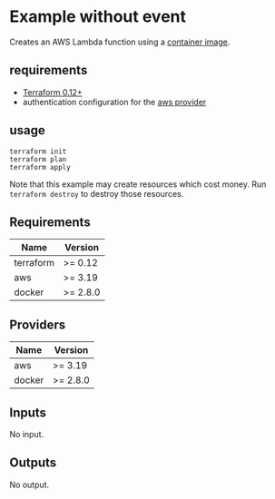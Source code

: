 # Example without event

Creates an AWS Lambda function using a [container image](https://docs.aws.amazon.com/lambda/latest/dg/lambda-images.html).

## requirements

- [Terraform 0.12+](https://www.terraform.io/)
- authentication configuration for the [aws provider](https://www.terraform.io/docs/providers/aws/)

## usage

```
terraform init
terraform plan
terraform apply
```

Note that this example may create resources which cost money. Run `terraform destroy` to destroy those resources.

## Requirements

| Name | Version |
|------|---------|
| terraform | >= 0.12 |
| aws | >= 3.19 |
| docker | >= 2.8.0 |

## Providers

| Name | Version |
|------|---------|
| aws | >= 3.19 |
| docker | >= 2.8.0 |

## Inputs

No input.

## Outputs

No output.

